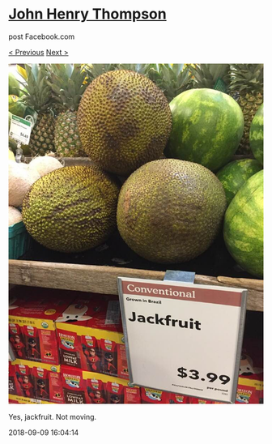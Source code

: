# [John Henry Thompson](../README.md)
post Facebook.com

[< Previous](2018-09-11-1.md) [Next >](2018-09-05-1.md)

[![](../media/2018-09-09/Timeline-Photos-Yes-jackfruit-Not-moving.jpg)](../README.md)

Yes, jackfruit. Not moving.

2018-09-09 16:04:14